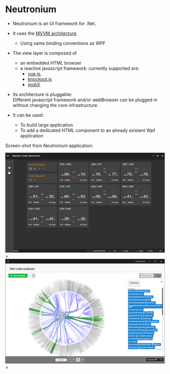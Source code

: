 # Neutronium


* Neutronium is an UI framework for .Net.

* It uses the [MVVM architecture](https://www.wikiwand.com/en/Model%E2%80%93view%E2%80%93viewmodel).
  * Using same binding conventions as WPF

* The view layer is composed of
  * an embedded HTML browser
  * a reactive javascript framework: currently supported are: 
    * [vue.js](https://vuejs.org/), 
    * [knockout.js](https://knockoutjs.com/)
    * [mobX](https://mobx.js.org/)

* Its architecture is pluggable:<br/>
   Different javascript framework and/or webBrowser can be plugged in without changing the core infrastructure.


* It can be used:
  * To build large application
  * To add a dedicated HTML component to an already existent Wpf application


Screen-shot from Neutronium application:

<img src="../images/examples/reactive-trader.gif" width="650px">><br>
<img src="../images/examples/codedependency.png" width="650px">><br>
